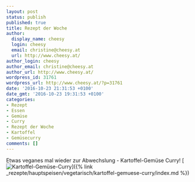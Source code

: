 ```yaml
---
layout: post
status: publish
published: true
title: Rezept der Woche
author:
  display_name: cheesy
  login: cheesy
  email: christine@cheesy.at
  url: http://www.cheesy.at/
author_login: cheesy
author_email: christine@cheesy.at
author_url: http://www.cheesy.at/
wordpress_id: 31761
wordpress_url: http://www.cheesy.at/?p=31761
date: '2016-10-23 21:31:53 +0100'
date_gmt: '2016-10-23 19:31:53 +0100'
categories:
- Rezept
- Essen
- Gemüse
- Curry
- Rezept der Woche
- Kartoffel
- Gemüsecurry
comments: []
---
```

Etwas veganes mal wieder zur Abwechslung - Kartoffel-Gemüse Curry!
[![Kartoffel-Gemüse-Curry](http://www.cheesy.at/wp-content/uploads/Kartoffel-Gemüse-Curry.jpg)]({% link _rezepte/hauptspeisen/vegetarisch/kartoffel-gemuese-curry/index.md %})
